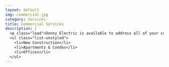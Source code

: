 ```yaml
---
layout: default
img: commercial.jpg
category: Services
title: Commercial Services
description: |
  <p class="lead">Donny Electric is available to address all of your commercial electrical needs. From apartments, to restuarants, to offices - we're ready to do the job right.</p>
  <ul class="list-unstyled">
    <li>New Construction</li>
    <li>Apartments & Condos</li>
    <li>Offices</li>
  </ul>
---
```

